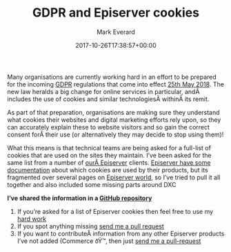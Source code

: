 ﻿---
id: 5934
title: GDPR and Episerver cookies
date: 2017-10-26T17:38:57+00:00
author: Mark Everard
layout: post
guid: http://www.markeverard.com/?p=5934
permalink: /2017/10/26/gdpr-and-episerver-cookies/
dsq_thread_id:
  - "6243333553"
categories:
  - Episerver
tags:
  - cookies
  - gdpr
  - homepage
---
Many organisations are currently working hard in an effort to be prepared for the incoming [GDPR](https://ico.org.uk/for-organisations/resources-and-support/data-protection-self-assessment/getting-ready-for-the-gdpr/) regulations that come into effect [25th May 2018](https://days.to/25-may/2018). The new law heralds a big change for online services in particular, andÂ includes the use of cookies and similar technologiesÂ withinÂ its remit.

As part of that preparation, organisations are making sure they understand what cookies their websites and digital marketing efforts rely upon, so they can accurately explain these to website visitors and so gain the correct consent forÂ their use (or alternatively they may decide to stop using them)!

What this means is that technical teams are being asked for a full-list of cookies that are used on the sites they maintain. I&#8217;ve been asked for the same list from a number of [ourÂ Episerver](https://www.damdigital.com/) clients. [Episerver have some documentation](http://world.episerver.com/documentation/developer-guides/CMS/security/Managing-cookies-on-the-website/) about which cookies are used by their products, but its fragmented over several pages on [Episerver world](http://world.episerver.com/), so I&#8217;ve tried to pull it all together and also included some missing parts around DXC

**I&#8217;ve shared the information in a [GitHub repository](https://github.com/markeverard/episerver-cookies)**

  1. If you&#8217;re asked for a list of Episerver cookies then feel free to use my [hard work](https://github.com/markeverard/episerver-cookies)
  2. If you spot anything missing [send me a pull request](https://github.com/markeverard/episerver-cookies/pull/new/master)
  3. If you want to contributeÂ information from any other Episerver products I&#8217;ve not added (Commerce ðŸ™‚ then just [send me a pull-request](https://github.com/markeverard/episerver-cookies/pull/new/master)

&nbsp;

&nbsp;